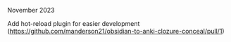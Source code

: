 November 2023

Add hot-reload plugin for easier development (https://github.com/manderson21/obsidian-to-anki-clozure-conceal/pull/1)

